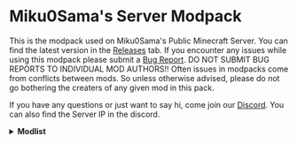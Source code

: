 # Miku0Sama's Server Modpack
This is the modpack used on Miku0Sama's Public Minecraft Server.
You can find the latest version in the [Releases](https://github.com/Miku0Sama/Mikus-Server-Modpack/releases) tab.
If you encounter any issues while using this modpack please submit a [Bug Report](https://github.com/Miku0Sama/Mikus-Server-Modpack/issues/new?assignees=Miku0Sama&labels=bug&template=bug-report.md&title=%5BBUG%5D).
DO NOT SUBMIT BUG REPORTS TO INDIVIDUAL MOD AUTHORS!!
Often issues in modpacks come from conflicts between mods. So unless otherwise advised, please do not go bothering the creaters of any given mod in this pack.

If you have any questions or just want to say hi, come join our [Discord](https://discord.gg/acSw3Q2cxYvYN74). You can also find the Server IP in the discord.

<details><summary><b>Modlist</b></summary><p>
  
  - 3D Skin Layers (by tr7zw)
  - Additional Additions (by Dqu1J)
  - Additional Bars (by Gamma1772)
  - Adorn (by Juuz)
  - Advancements Enlarger (by shedaniel)
  - AdventureZ (by Globox_Z)
  - Amplified Nether (by Starmute)
  - Animal Feeding Trough (by Slexom)
  - Animatica (by FoundationGames)
  - Applied Energistics 2 (by TeamAppliedEnergistics)
  - Arcanus (by ComradeCammie)
  - Architect's Palette(by Jsburg & Slomaxonical)
  - Architectury (by shedaniel)
  - AttributeFix (by Darkhax)
  - Awesome Dungeon (by JTorLeon Studio)
  - Awesome Dungeon Ocean Edition (by JTorLeon Studio)
  - Axolotl item Fix (by ColdLavaLamp)
  - BackSlot (by Globox_Z)
  - BackSlot Addon (by Globox_z)
  - Bad Wither No Cookie! Reloaded (by driodicus, Kreezxil, Eleksploded)
  - Balm (by BlayTheNinth)
  - Basic Shields (by CrimsonDawn45)
  - BCLib (by paulevs, Quiqueck, Bulldog83)
  - Beehive Tooltips (by EDToaster)
  - Beenfo (by Giselbaer)
  - Better End (by paulevs, Bulldog83, Frank, Edos, Yuki, Seaward, Firel)
  - Better Nether (by paulevs)
  - Better Ping Display (by Quintinity)
  - Better Spawner Control (by Rick South)
  - Better Third Person (by Socolio, DreenDex)
  - BetterCompatibilityChecker (by Gaz_)
  - BetterF3 (by cominixo, TreyRuffy)
  - Bewitchment (by MoriyaShiine, cybercat5555)
  - BlastingSand (by 1 Block Microwave)
  - Blockus (by Brandcraft06)
  - Blur (by tterrag1098, Pyrofab, Motschen)
  - Bosses of Mass Destruction (by Barribob)
  - Botania (by Vazkii, williewillus, Hubry)
  - Bountiful (by Ejektaflex)
  - Break Progress (by haykam821)
  - The Bumblezone (by TelepathicGrunt)
  - Cake Mod (by Link4real)
  - Camp Chair (by DmitryLovin!)
  - Capybara (by ZestyBlaze, Coda1552)
  - Caracal mob (by AqUpd, Maity, u/SociopathyKathy)
  - Carrier (by GabrielOlvH)
  - Chat Heads (by dzwdz)
  - Cherished Worlds (by C4)
  - Chisels & Bits (by OrionDevelopment)
  - clickadv mod (by someaddon)
  - Client Tweaks (by BlayTheNinth)
  - Cloth Config v6 (by shedaniel)
  - Clumps (by Jaredlll08)
  - Collective (by Rick South)
  - Comforts (by C4)
  - Companion (by Snowee)
  - Consistency Plus (by Cart3r1234)
  - Continuity (by Pepper_bell)
  - Controlling (by Jaredlll08)
  - Crawl (by fewizz, McSkinnerOG, Chocohead)
  - Creeper Overhaul (by Joosh, ThatGravyBoat)
  - Croptopia (by Thonk, Rainbocraft2)
  - Dark Enchanting (by Frqnny)
  - DarkPaintings (by Darkhax)
  - Dawn API (by Hugman, YanisBft)
  - DeathLog (by glisco)
  - Deep Mob Learning: Refabricated (by NathanPB, IterationFunk)
  - Deepslate Cutting (by NoComment1105)
  - DragonLoot (by Pois1x, Globox_Z)
  - Drippy Loading Screen (by Keksuccino)
  - Dynamic View Mod (by Someaddon)
  - Earth2Java (by Slexom)
  - Eating Animation (by theone_ss, spusik_, PinkGoosik, DoctorNight1)
  - EdenRing (by paulevs)
  - Elytra Trinket (by C4)
  - Enchant the Rainbow (by Pepperoni__Jabroni__)
  - Enchanted ToolTips (by Kyrptonaught)
  - Enchanted Vertical Slabs (by Enchanted Games)
  - Enchantment Lore (by supersaiyansubtlety)
  - EnchantmentDescriptions (by Darkhax)
  - End Goblin Traders (by Jab125, hat)
  - Enhanced Attack Indicator (by Minenash)
  - Enhanced Celestials (by Corgi Taco)
  - EntityCulling (by tr7zw)
  - Equipment Compare (by Grend)
  - Experience Bug Fix (by Mactso, Lupicus)
  - Fabric API (by FabricMC)
  - Fabric Language Kotlin (by Nikky)
  - Fabric Seasons (by D4rkness_King)
  - Fabric Shield Lib (by CrimsonDawn45)
  - Falling Leaves (by Fourmisain, BrekiTomasson, RandomMcSomthin)
  - FallingTree (by RakSrinaNa)
  - Fancy Menu (by Keksuccino)
  - FastFurnace (by Tfarecnim, ShadowsOfFire)
  - Feature NBT Deadlock Be Gone (by TelepathicGrunt)
  - FerriteCore (by malte0811)
  - Firework Frenzy (by Cammie)
  - Floral Flair (by Ibex#3641, MiteBeMana\#9073, \_JWX#6969, SirSuper_#1261, MiteBeParker#6811)
  - Forge Config API Port (by LexManos, cpw, Fuzs)
  - ForgottenRecipes (by Affehund)
  - Friends&Foes (by Faboslav)
  - FTB Chunks (by Latvian Modder)
  - FTB Library (by FTB, Latvian Modder)
  - FTB Ranks (by Latvian Modder)
  - FTB Teams (by Latvian Modder)
  - Geckolib (by Gecko, Eliot, AzureDoom, Hydos)
  - Glassential (by Lykrast, UpcraftLP)
  - Go Fish (by Draylar)
  - Gobber2 (by Kevin Pugh)
  - Goblin Traders (by hat, Jab125, MrCrayfish)
  - The Graveyard (by Finallion)
  - Grizzly Bear mob (by AqUpd, Xeller, glowsand)
  - Guild (by Fulmineo)
  - Guns Without Roses (by Lykrast)
  - Heartbound (Apace, SattesKrokodil)
  - Highligher (by Grend)
  - HollowWoods (by Costamiri)
  - Horse Info (by Pancham138)
  - Horse Stats Vanilla (by lumpyMonkey)
  - Iceberg (by Grend)
  - Illuminations (by doctor4t)
  - Indium (by comp500)
  - Infusion Table (by jptrzy)
  - Inmis (by Draylar)
  - Inventory HUD + (by DmitryLovin)
  - Inventory Sorter (by kyrptonaught)
  - Iris (by coderbot)
  - Kambrik (by Ejektaflex)
  - Kibe (by D4rkness_King)
  - Kiwi (by Snownee)
  - KleeSlabs (by BlayTheNinth)
  - Konkrete (by Keksuccino)
  - Krypton (by tuxed)
  - KubeJS (by LatvianModder)
  - LambdaBetterGrass (by LambdAurora)
  - LambDynamicLights (by LambdAurora)
  - LazyDFU (by tuxed)
  - Library Ferret (by JTorLeon Studio)
  - Lithium (by JellySquid, 2No2Name)
  - Lovely Snails (by LambdAurora)
  - MC Dungeons Armors (by Chronosacaria, Kluzzio, SeaOfPixels, SattesKrokodil, Patreons)
  - MC Dungeon Artifacts (by Choronosacaria, SeaOfPixels, SattesKrokodil, Patreons)
  - MC Dungeon Weapons (by Choronosacaria, Kluzzio, Kai1907, SeaOfPixels, Patreons)
  - Meet Your Fight (by Lykrast)
  - megane (by derin)
  - Milk+ (by Trupheus Jay)
  - Mini Effects (by Snownee)
  - Mob Scarecrow (by ProbabilityPigeon)
  - Mod Menu (by Prospector, jackassmc, TerraformersMC)
  - Modern Industrialization (by Azercoco, Technici4n, Miku0Sama)
  - More Axolotl Variants Mod (by Akashii_Kun)
  - More Axolotls (by KxmischesDomi, SR VRAXX)
  - More Banner Features (by KxmischesDomi)
  - More Geodes (by TheDeathlyCrow, SalveMundiProd)
  - MoreVillagers (by SameButDifferent, PhoenixVX)
  - Mouse Tweaks (by Ivan Molodetskikh 'YaLTeR')
  - Nature's Compass (by ChaosTheDude)
  - Nears (by DP, OmayPaty)
  - Nether Wart Block (by 1 Block Microwave)
  - NiceMod - New blocks (by MIUNO)
  - No Null Processors (by TelepathicGrunt)
  - No Telemetry (by kb1000)
  - Notes (by Xwy)
  - Ok Zoomer (by EnnuiL)
  - On Soul Fire (by MoriyaShiine)
  - OpenLoader (by Darkhax)
  - Origins (by Apace)
  - Origins - AddidtionalAdditions Addon (by LilyLicht & FinTheCat)
  - Origins - Croptopia Addon (by LilyLicht & FinTheCat)
  - Origins - DragonLoot Addon (by LilyLicht & FinTheCat)
  - Oxidized (by Safro)
  - Paintings++ (by Subaraki, StrikerRocker)
  - Patchouli (by Vazkii, williewillus)
  - Pehkui (by Virtuoel)
  - Phosphor (by JellySquid, PhiPro)
  - Pick Up Notifier (by Fuzs)
  - Piglin Emblem (by Dplayend)
  - Plushie Mod (by Link4real)
  - Polymorph (by C4)
  - Puzzles Lib (by Fuzs)
  - Quartz Elevator (by Aton-Kish)
  - Reload Audio Driver (by CJMinecraft01, JayJay1989BE)
  - Repurposed Structures (by TelepathicGrunt)
  - Rhino (by LatvianMaooder, Mozilla)
  - Roughly Enough Items (by shedaniel)
  - Roughly Enough Resources (by theorbtwo)
  - Runelic (by Drakhax)
  - Sculk Worm (by dinohunter0727)
  - Seed Fix + Terralith (by Starmute + Justsnoopy30)
  - Sentimentality 3 (by Skylor Beck)
  - Simple Rpc (by HypherionMC)
  - Skinned Lanters (by Nuxnux, Evoli_934, StevenPlayzz)
  - SkyLib (by Skylor Beck)
  - Snow Pig (by JustoPlayzz, Dayofpi, Uraneptus, Luz#8017)
  - Sodium (by JellySquid)
  - Sodium Extra (by FlashyReese)
  - Some Forge Patches Ported (by shedaniel)
  - spark (by Luck)
  - Spice of Fabric (by Siphalor CoolMineman, halotroop2288)
  - Stoneholm (by TheGrimsey)
  - Terrarian Slimes (by D4rkness_King)
  - Third Person Crosshair (by ewewukek)
  - This Rocks! (by Motschen, TeamMidnightDust)
  - ThunkUtil (by Jab125)
  - Tiny Skeletons (by Fuzs)
  - Tom's Simple Storage Mod (by tom5454)
  - ToolStats (by Darkhax)
  - ToolTip Fix (by kyrtonaught, jptrzy)
  - TorchBowMod (by noriokun4649)
  - Towers of the Wild: Additions (by Aurelj)
  - Towers of the Wild: Reworked (by xPand4B, Rainerle3000)
  - Trading Post (by Fuzs)
  - Trinket of Undying (by C4)
  - Trinkets (by Emi, C4)
  - Twigs (by Ninni, Dopadream)
  - Universal Ores (by Hugman)
  - Unvoted & Shelved (by CursedCauldronMods, Dopadream, ItsBlackGear, Ninni, Orcinus)
  - Upgraded Ender Chests (by kyrptonaught)
  - Upgraded Shulers (by kyrptonaughts)
  - Urns (by Bernardozomer)
  - Vanilla Degus (by Yuto, Mariko, Miluše)
  - Vein Mining (by C4)
  - Villager Hats Mod (by PinkGoosik)
  - Villager Names (by Victor 'Yumantan', OverlordsIII, Fourmisain)
  - Visual Workbench (by Fuzs)
  - Visuality (by PinkGoosik)
  - VoidTotem (by Affehund)
  - VoidZ (by Globox_Z)
  - Wandering Collector (by Siphalor)
  - Waystones (by LordDeatHunter)
  - When Dungeons Arise (by Aurelj, DiamondTown & Zephyrusj)
  - The Wild Mod (by Osminooo, LiukRast, Xfrtrex, AlexTheDolphin0)
  - WMITAF (by ShaksterNano)
  - wthit (by derin, Nicholas "TehNut" Ignoffo, ProfMobius)
  - Xaero's Minimap (by Xaero96)
  - Xaero's World Map (by Xaero96)
  - XLPackets (by Tfarecnim)
  - XP Storage (by Pardys)
  - XP Storage - Trinkets (by Pardys)
  - You're in Grave Danger (by B1n4ry)
  
</p></details>
